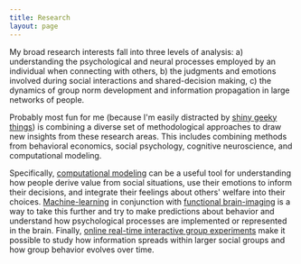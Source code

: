 ```yaml
---
title: Research
layout: page
---
```


My broad research interests fall into three levels of analysis: a) understanding the psychological and neural processes employed by an individual when connecting with others, b) the judgments and emotions involved during social interactions and shared-decision making, c) the dynamics of group norm development and information propagation in large networks of people.  

Probably most fun for me (because I'm easily distracted by [shiny geeky things]({{site.url}}/software)) is combining a diverse set of methodological approaches to draw new insights from these research areas. This includes combining methods from behavioral economics, social psychology, cognitive neuroscience, and computational modeling.

Specifically, [computational modeling](https://github.com/ejolly/pyfit) can be a useful tool for understanding how people derive value from social situations, use their emotions to inform their decisions, and integrate their feelings about others' welfare into their choices. [Machine-learning](https://github.com/ljchang/nltools) in conjunction with [functional brain-imaging](http://dbic.dartmouth.edu/wiki/index.php/Main_Page) is a way to take this further and try to make predictions about behavior and understand how psychological processes are implemented or represented in the brain. Finally, [online real-time interactive group experiments](https://github.com/cosanlab/PGG_meteor) make it possible to study how information spreads within larger social groups and how group behavior evolves over time.
